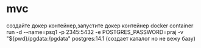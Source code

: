 # mvc

создайте докер контейнер,запустите докер контейнер
docker container run -d --name=psq1 -p 2345:5432 -e POSTGRES_PASSWORD=praj -v "${pwd}/pgdata:/pgdata" postgres:14.1
(создает каталог но не вежу базу)

